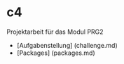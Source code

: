 # c4

Projektarbeit für das Modul PRG2

 * [Aufgabenstellung] (challenge.md)
 * [Packages] (packages.md)

